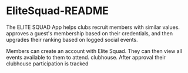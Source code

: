 # EliteSquad-README

The ELITE SQUAD App helps clubs recruit members with similar values.  approves a guest's membership based on their credentials, and then upgrades their ranking based on logged social events. 


Members can create an account with Elite Squad. They can then view all events available to them to attend.  clubhouse. After approval their clubhouse participation is tracked 
